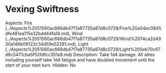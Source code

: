 # Vexing Swiftness

Aspects: Fire (../Aspects%2051560ac666db47f7a87735a87d8c0729/Fire%20a04ec0845dfe481ea115e32bdd44fa14.md), Wind (../Aspects%2051560ac666db47f7a87735a87d8c0729/Wind%2074ca2d4930a146b09122c34d59e52281.md), Light (../Aspects%2051560ac666db47f7a87735a87d8c0729/Light%205eb70c67d6c5471cba5f52fdfcc351e8.md)
Description: Take 1d4 damage. All allies including yourself take 1d4 fatigue and have doubled movement until the start of your next turn.
Hidden: No